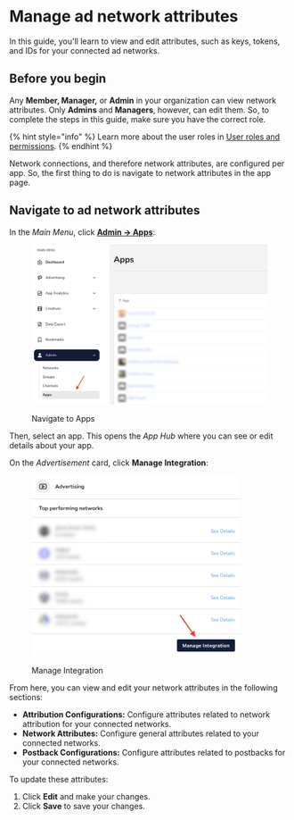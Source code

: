 # Manage ad network attributes

In this guide, you'll learn to view and edit attributes, such as keys, tokens, and IDs for your connected ad networks.

## Before you begin

Any **Member, Manager,** or **Admin** in your organization can view network attributes. Only **Admins** and **Managers**, however, can edit them. So, to complete the steps in this guide, make sure you have the correct role.

{% hint style="info" %}
Learn more about the user roles in [User roles and permissions](../../user-management/user-roles-and-permissions.md).
{% endhint %}

Network connections, and therefore network attributes, are configured per app. So, the first thing to do is navigate to network attributes in the app page.

## Navigate to ad network attributes

In the _Main Menu_, click [**Admin -> Apps**](https://dashboard.justtrack.io/admin/apps):

<figure><img src="../../.gitbook/assets/nav-to-apps.png" alt="" width="563"><figcaption><p>Navigate to Apps</p></figcaption></figure>

Then, select an app. This opens the _App Hub_ where you can see or edit details about your app.

On the _Advertisement_ card, click **Manage Integration**:

<figure><img src="../.gitbook/assets/advertising (2).png" alt="" width="375"><figcaption><p>Manage Integration</p></figcaption></figure>

From here, you can view and edit your network attributes in the following sections:

* **Attribution Configurations:** Configure attributes related to network attribution for your connected networks.
* **Network Attributes:** Configure general attributes related to your connected networks.
* **Postback Configurations:** Configure attributes related to postbacks for your connected networks.

To update these attributes:

1. Click **Edit** and make your changes.
2. Click **Save** to save your changes.
